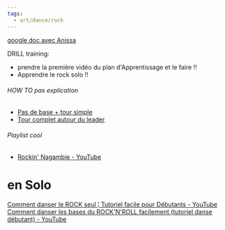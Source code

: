```yaml
---
tags:
  - art/dance/rock
---
```

[google doc avec Anissa](https://docs.google.com/document/d/1evugeURgcbL86F3evGtBFnSTYtb0FQ20wlHVLH98stw/edit?tab=t.0)

DRILL training:
- prendre la première vidéo du plan d'Apprentissage et le faire !!
- Apprendre le rock solo !!

###### HOW TO pas explication
- [Pas de base + tour simple](https://www.youtube.com/watch?v=pjp_qbUT6AM)
- [Tour complet autour du leader](https://www.youtube.com/watch?v=vzbXScYg4x0)



###### Playlist cool
- [Rockin' Nagambie - YouTube](https://www.youtube.com/@rockinnagambie)


# en Solo
[Comment danser le ROCK seul ¦ Tutoriel facile pour Débutants - YouTube](https://www.youtube.com/watch?v=4eEPC1LKOI8)
[Comment danser les bases du ROCK'N'ROLL facilement (tutoriel danse débutant) - YouTube](https://www.youtube.com/watch?v=WY2L0XFfofE&list=PLJ2CtDbKrepCy6fJrNJ1vkbFiA4BbwvXO)